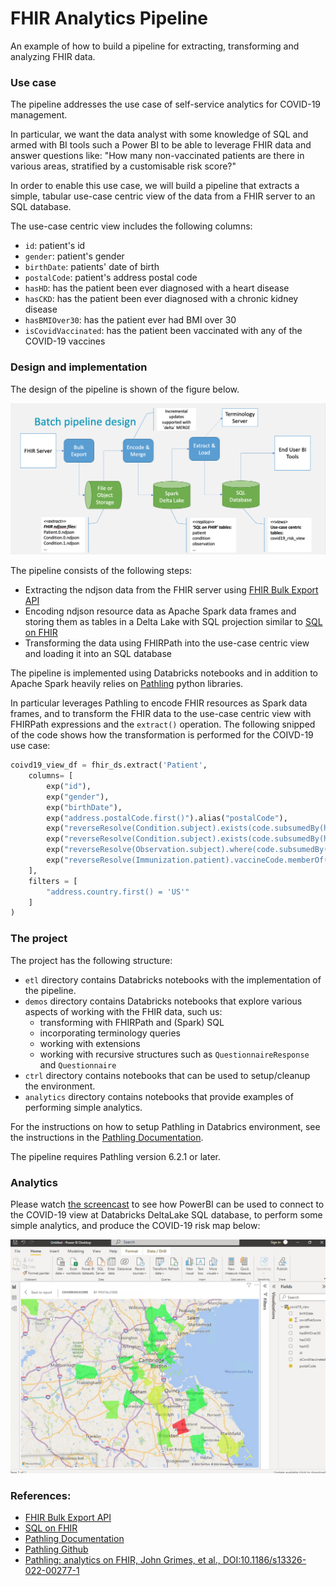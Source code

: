 # FHIR Analytics Pipeline
An example of how to build a pipeline for extracting, transforming and analyzing FHIR data.

### Use case

The pipeline addresses the use case of self-service analytics for COVID-19 management.

In particular, we want the data analyst with some knowledge of SQL 
and armed with BI tools such a Power BI to be able to leverage FHIR data and answer questions like: 
"How many non-vaccinated patients are there in various areas, stratified by a customisable risk score?"

In order to enable this use case, we will build a pipeline that extracts a simple, 
tabular use-case centric view of the data from a FHIR server to an SQL database.

The use-case centric view includes the following columns:
- `id`: patient's id
- `gender`: patient's gender
- `birthDate`: patients' date of birth
- `postalCode`: patient's address postal code
- `hasHD`: has the patient been ever diagnosed with a heart disease
- `hasCKD`: has the patient been ever diagnosed with a chronic kidney disease
- `hasBMIOver30`: has the patient ever had BMI over 30
- `isCovidVaccinated`: has the patient been vaccinated with any of the COVID-19 vaccines

### Design and implementation

The design of the pipeline is shown of the figure below.

![Pipeline design](./_assets/pipeline_design.png)

The pipeline consists of the following steps:
- Extracting the ndjson data from the FHIR server using [FHIR Bulk Export API](https://build.fhir.org/ig/HL7/bulk-data/export.html)
- Encoding ndjson resource data as Apache Spark data frames and storing them as tables in a Delta Lake with SQL projection similar to [SQL on FHIR](https://github.com/FHIR/sql-on-fhir/blob/master/sql-on-fhir.md)
- Transforming the data using FHIRPath into the use-case centric view and loading it into an SQL database

The pipeline is implemented using Databricks notebooks and in addition to Apache Spark heavily 
relies on [Pathling](https://pathling.csiro.au/) python libraries. 

In particular leverages Pathling to encode FHIR resources as Spark data frames, 
and to transform the FHIR data to the use-case centric view with FHIRPath expressions and the `extract()` operation. 
The following snipped of the code shows how the transformation is performed for the COIVD-19 use case:

```python
coivd19_view_df = fhir_ds.extract('Patient',
    columns= [
        exp("id"),
        exp("gender"),
        exp("birthDate"),
        exp("address.postalCode.first()").alias("postalCode"),
        exp("reverseResolve(Condition.subject).exists(code.subsumedBy(http://snomed.info/sct|56265001))").alias("hasHD"),
        exp("reverseResolve(Condition.subject).exists(code.subsumedBy(http://snomed.info/sct|709044004))").alias("hasCKD"),
        exp("reverseResolve(Observation.subject).where(code.subsumedBy(http://loinc.org|39156-5)).exists(valueQuantity > 30 'kg/m2')").alias("hasBMIOver30"),
        exp("reverseResolve(Immunization.patient).vaccineCode.memberOf('https://aehrc.csiro.au/fhir/ValueSet/covid-19-vaccines').anyTrue()").alias("isCovidVaccinated"),
    ],
    filters = [
        "address.country.first() = 'US'"
    ]
)
```

### The project

The project has the following structure:

- `etl` directory contains Databricks notebooks with the implementation of the pipeline.
- `demos` directory contains Databricks notebooks that explore various aspects of working with the FHIR data, such us:
  - transforming with FHIRPath and (Spark) SQL
  - incorporating terminology queries
  - working with extensions
  - working with recursive structures such as `QuestionnaireResponse` and `Questionnaire`
- `ctrl` directory contains notebooks that can be used to setup/cleanup the environment.
- `analytics` directory contains notebooks that provide examples of performing simple analytics.


For the instructions on how to setup Pathling in Databrics environment, see the instructions in 
the [Pathling Documentation](https://pathling.csiro.au/docs/libraries/installation/databricks).

The pipeline requires Pathling version 6.2.1 or later.

### Analytics

Please watch [the screencast](https://aehrc.github.io/fhir-analytics-pipeline/assets/PowerBI_CovidRiskScore.mov)
to see how PowerBI can be used to connect to the COVID-19 view at Databricks DeltaLake SQL database, 
to perform some simple analytics, and produce the COVID-19 risk map below:

![COVID-19 Risk Map](_assets/PowerBi_Analytics.png)

### References:
- [FHIR Bulk Export API](https://build.fhir.org/ig/HL7/bulk-data/export.html)
- [SQL on FHIR](https://github.com/FHIR/sql-on-fhir/blob/master/sql-on-fhir.md)
- [Pathling Documentation](https://pathling.csiro.au/)
- [Pathling Github](https://github.com/aehrc/pathling)
- [Pathling: analytics on FHIR, John Grimes, et al., DOI:10.1186/s13326-022-00277-1 ](https://jbiomedsem.biomedcentral.com/articles/10.1186/s13326-022-00277-1)


